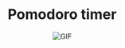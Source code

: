 <h1 align="center">Pomodoro timer</h1>
<p align="center">
	
  <img src="https://github.com/sPappalard/BreakoutClone/assets/149112901/36595eb7-0d48-4a8a-81a8-2bec6aa9a605" alt="GIF">
</p>
